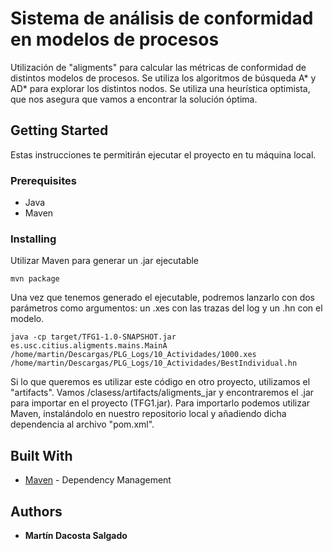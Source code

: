 # Sistema de análisis de conformidad en modelos de procesos

Utilización de "aligments" para calcular las métricas de conformidad de distintos modelos de procesos. Se utiliza los algoritmos de búsqueda A* y AD* para explorar los distintos nodos. Se utiliza una heurística optimista, que nos asegura que vamos a encontrar la solución óptima.

## Getting Started

Estas instrucciones te permitirán ejecutar el proyecto en tu máquina local.

### Prerequisites

* Java
* Maven

### Installing

Utilizar Maven para generar un .jar ejecutable

```
mvn package
```

Una vez que tenemos generado el ejecutable, podremos lanzarlo con dos parámetros como argumentos: un .xes con las trazas del log y un .hn con el modelo.

```
java -cp target/TFG1-1.0-SNAPSHOT.jar es.usc.citius.aligments.mains.MainA /home/martin/Descargas/PLG_Logs/10_Actividades/1000.xes /home/martin/Descargas/PLG_Logs/10_Actividades/BestIndividual.hn
```
Si lo que queremos es utilizar este código en otro proyecto, utilizamos el "artifacts". Vamos /clasess/artifacts/aligments_jar y encontraremos el .jar para importar en el proyecto (TFG1.jar). Para importarlo podemos utilizar Maven, instalándolo en nuestro repositorio local y añadiendo dicha dependencia al archivo "pom.xml".

## Built With

* [Maven](https://maven.apache.org/) - Dependency Management

## Authors

* **Martín Dacosta Salgado**
